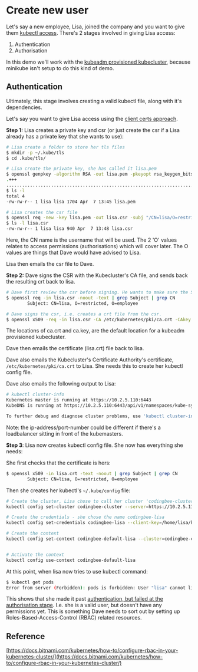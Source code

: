 # Create new user

Let's say a new employee, Lisa, joined the company and you want to give them [kubectl access](https://kubernetes.io/docs/reference/access-authn-authz/controlling-access/). There's 2 stages involved in giving Lisa access:

1. Authentication
2. Authorisation

In this demo we'll work with the [kubeadm provisioned kubecluster](https://github.com/Sher-Chowdhury/kubernetes-the-kubeadm-way-vagrant), because minikube isn't setup to do this kind of demo.  


## Authentication

Ultimately, this stage involves creating a valid kubectl file, along with it's dependencies. 

Let's say you want to give Lisa access using the [client certs approach](https://kubernetes.io/docs/reference/access-authn-authz/authentication/#x509-client-certs). 


**Step 1:** Lisa creates a private key and csr (or just create the csr if a Lisa already has a private key that she wants to use):

```bash
# Lisa create a folder to store her tls files
$ mkdir -p ~/.kube/tls
$ cd .kube/tls/

# Lisa create the private key, she has called it lisa.pem
$ openssl genpkey -algorithm RSA -out lisa.pem -pkeyopt rsa_keygen_bits:2048
.+++
..................................................................................................................................................................+++
$ ls -l
total 4
-rw-rw-r-- 1 lisa lisa 1704 Apr  7 13:45 lisa.pem

# Lisa creates the csr file
$ openssl req -new -key lisa.pem -out lisa.csr -subj "/CN=lisa/O=restricted/O=employee"
$ ls -l lisa.csr
-rw-rw-r-- 1 lisa lisa 940 Apr  7 13:48 lisa.csr
```

Here, the CN name is the username that will be used. The 2 'O' values relates to access permissions (authorisations) which will cover later. The O values are things that Dave would have advised to Lisa.  


Lisa then emails the csr file to Dave.

**Step 2:** Dave signs the CSR with the Kubecluster's CA file, and sends back the resulting crt back to lisa. 


```bash
# Dave first review the csr before signing. He wants to make sure the Subject section is correct. 
$ openssl req -in lisa.csr -noout -text | grep Subject | grep CN
        Subject: CN=lisa, O=restricted, O=employee

# Dave signs the csr, i.e. creates a crt file from the csr. 
$ openssl x509 -req -in lisa.csr -CA /etc/kubernetes/pki/ca.crt -CAkey /etc/kubernetes/pki/ca.key -CAcreateserial -out lisa.crt
```
The locations of ca.crt and ca.key, are the default location for a kubeadm provisioned kubecluster. 

Dave then emails the certificate (lisa.crt) file back to lisa. 

Dave also emails the Kubecluster's Certificate Authority's certificate, `/etc/kubernetes/pki/ca.crt` to Lisa. She needs this to create her kubectl config file. 

Dave also emails the following output to Lisa:

```bash
# kubectl cluster-info 
Kubernetes master is running at https://10.2.5.110:6443
KubeDNS is running at https://10.2.5.110:6443/api/v1/namespaces/kube-system/services/kube-dns:dns/proxy

To further debug and diagnose cluster problems, use 'kubectl cluster-info dump'.
```

Note: the ip-address/port-number could be different if there's a loadbalancer sitting in front of the kubemasters.

**Step 3**: Lisa now creates kubectl config file. She now has everything she needs:

She first checks that the certificate is hers:

```bash
$ openssl x509 -in lisa.crt -text -noout | grep Subject | grep CN
        Subject: CN=lisa, O=restricted, O=employee
```

Then she creates her kubectl's `~/.kube/config` file: 

```bash
# Create the cluster, Lisa chose to call her cluster 'codingbee-cluster'
kubectl config set-cluster codingbee-cluster --server=https://10.2.5.110:6443 --certificate-authority=/home/lisa/kube-tls/ca.crt

# Create the credentials - she chose the name codingbee-lisa
kubectl config set-credentials codingbee-lisa --client-key=/home/lisa/kube-tls/lisa.pem --client-certificate=/home/lisa/kube-tls/lisa.crt

# Create the context
kubectl config set-context codingbee-default-lisa --cluster=codingbee-cluster --user=codingbee-lisa --namespace=default


# Activate the context
kubectl config use-context codingbee-default-lisa
```

At this point, when lisa now tries to use kubectl command:


```bash
$ kubectl get pods
Error from server (Forbidden): pods is forbidden: User "lisa" cannot list resource "pods" in API group "" in the namespace "default"
```

This shows that she made it past [authentication, but failed at the authorisation stage](https://kubernetes.io/docs/reference/access-authn-authz/controlling-access/). I.e. she is a valid user, but doesn't have any permissions yet. This is something Dave needs to sort out by setting up Roles-Based-Access-Control (RBAC) related resources.












## Reference

[https://docs.bitnami.com/kubernetes/how-to/configure-rbac-in-your-kubernetes-cluster/](https://docs.bitnami.com/kubernetes/how-to/configure-rbac-in-your-kubernetes-cluster/)

